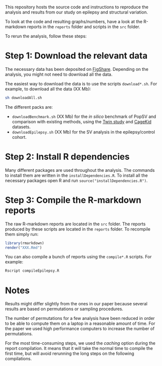 This repository hosts the source code and instructions to reproduce the analysis and results from our study on epilepsy and structural variation.

To look at the code and resulting graphs/numbers, have a look at the R-markdown reports in the `reports` folder and scripts in the `src` folder.

To rerun the analysis, follow these steps:

# Step 1: Download the relevant data

The necessary data has been deposited on [FigShare](). Depending on the analysis, you might not need to download all the data.

The easiest way to download the data is to use the scripts `download*.sh`. For example, to download all the data (XX Mb):

```sh
sh downloadAll.sh
```

The different packs are:

+ `downloadBenchmark.sh` (XX Mb) for the *in silico* benchmark of PopSV and comparison with existing methods, using the [Twin study]() and [CageKid]() datasets.
+ `downloadEpilepsy.sh` (XX Mb) for the SV analysis in the epilepsy/control cohort.


# Step 2: Install R dependencies

Many different packages are used throughout the analysis. The commands to install them are written in the `installDependencies.R`. To install all the necessary packages open R and run `source("installDependencies.R")`.

# Step 3: Compile the R-markdown reports

The raw R-markdown reports are located in the `src` folder. The reports produced by these scripts are located in the `reports` folder. To recompile them simply run:

```r
library(rmarkdown)
render("XXX.Rmd")
```

You can also compile a bunch of reports using the `compile*.R` scripts. For example:

```sh
Rscript compileEpilepsy.R
```

# Notes

Results might differ slightly from the ones in our paper because several results are based on permutations or sampling procedures.

The number of permutations for a few analysis have been reduced in order to be able to compute them on a laptop in a reasonable amount of time. For the paper we used high performance computers to increase the number of permutations. 

For the most time-consuming steps, we used the *caching* option during the report compilation. It means that it will take the normal time to compile the first time, but will avoid rerunning the long steps on the following compilations.
